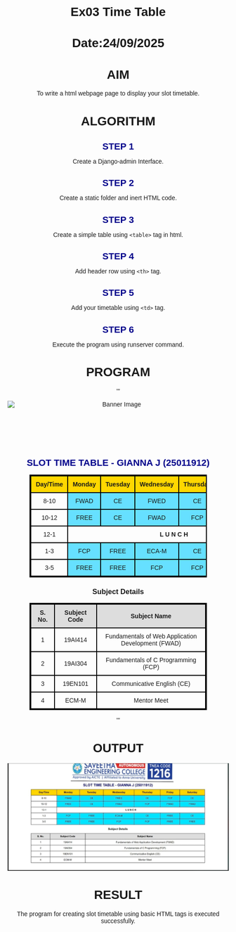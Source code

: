 # Ex03 Time Table
# Date:24/09/2025
# AIM
To write a html webpage page to display your slot timetable.

# ALGORITHM
## STEP 1
Create a Django-admin Interface.

## STEP 2
Create a static folder and inert HTML code.

## STEP 3
Create a simple table using `<table>` tag in html.

## STEP 4
Add header row using `<th>` tag.

## STEP 5
Add your timetable using `<td>` tag.

## STEP 6
Execute the program using runserver command.

# PROGRAM

'''
<!DOCTYPE html>
<html lang="en">
<head>
  <meta charset="UTF-8">
  <title>Slot Time Table</title>
  <style>
    img {
      display: block;
      margin: 0 auto;
    }
    body {
      font-family: Arial, sans-serif;
      margin: 20px;
      text-align: center;
    }
    h2 {
      margin-bottom: 10px;
      color: darkblue;
    }
    table {
      border-collapse: collapse;
      margin: 15px auto;
      width: 80%;
    }
    table, th, td {
      border: 2px solid black;
    }
    th, td {
      padding: 10px;
      text-align: center;
    }
    th {
      background: gold;
    }
    .slot {
      background: #66e0ff;
    }
    .subject-table th {
      background: #ddd;
    }
  </style>
</head>
<body>

  <img src="/static/sec_logo.png" height="100" width="540" alt="Banner Image">

  <h2>SLOT TIME TABLE - GIANNA J (25011912)</h2>

  <!-- Timetable -->
  <table>
    <tr>
      <th>Day/Time</th>
      <th>Monday</th>
      <th>Tuesday</th>
      <th>Wednesday</th>
      <th>Thursday</th>
      <th>Friday</th>
      <th>Saturday</th> 
    </tr>
    <tr>
      <td>8-10</td>
      <td class="slot">FWAD</td>
      <td class="slot">CE</td>
      <td class="slot">FWED</td>
      <td class="slot">CE</td>
      <td class="slot">FCP</td>
      <td class="slot">CE</td>
    </tr>
    <tr>
      <td>10-12</td>
      <td class="slot">FREE</td>
      <td class="slot">CE</td>
      <td class="slot">FWAD</td>
      <td class="slot">FCP</td>
      <td class="slot">FWAD</td>
      <td class="slot">FWAD</td>
    </tr>
    <tr>
      <td>12-1</td>
      <td colspan="6"><b>L U N C H</b></td>
    </tr>
    <tr>
      <td>1-3</td>
      <td class="slot">FCP</td>
      <td class="slot">FREE</td>
      <td class="slot">ECA-M</td>
      <td class="slot">CE</td>
      <td class="slot">FREE</td>
      <td class="slot">CE</td>
    </tr>
    <tr>
      <td>3-5</td>
      <td class="slot">FREE</td>
      <td class="slot">FREE</td>
      <td class="slot">FCP</td>
      <td class="slot">FCP</td>
      <td class="slot">FREE</td>
      <td class="slot">FREE</td>
    </tr>
  </table>

  <!-- Subject Codes Table -->
  <h3>Subject Details</h3>
  <table class="subject-table">
    <tr>
      <th>S. No.</th>
      <th>Subject Code</th>
      <th>Subject Name</th>
    </tr>
    <tr><td>1</td><td>19AI414</td><td>Fundamentals of Web Application Development (FWAD)</td></tr>
    <tr><td>2</td><td>19AI304</td><td>Fundamentals of C Programming (FCP)</td></tr>
    <tr><td>3</td><td>19EN101</td><td>Communicative English (CE)</td></tr>
    <tr><td>4</td><td>ECM-M</td><td>Mentor Meet</td></tr>
  </table>

</body>
</html>

'''
# OUTPUT
![alt text](<Screenshot 2025-09-24 110320.png>)
# RESULT
The program for creating slot timetable using basic HTML tags is executed successfully.

